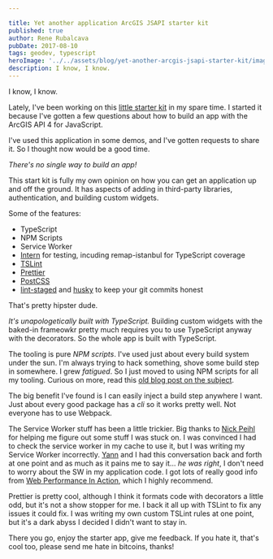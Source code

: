```yaml
---

title: Yet another application ArcGIS JSAPI starter kit
published: true
author: Rene Rubalcava
pubDate: 2017-08-10
tags: geodev, typescript
heroImage: '../../assets/blog/yet-another-arcgis-jsapi-starter-kit/images/odoenet-starer-app.jpg'
description: I know, I know.
---
```


I know, I know.

Lately, I've been working on this
[little starter kit](https://github.com/odoe/esrijs4-ts-starter-kit) in my spare
time. I started it because I've gotten a few questions about how to build an app
with the ArcGIS API 4 for JavaScript.

I've used this application in some demos, and I've gotten requests to share it.
So I thought now would be a good time.

_There's no single way to build an app!_

This start kit is fully my own opinion on how you can get an application up and
off the ground. It has aspects of adding in third-party libraries,
authentication, and building custom widgets.

Some of the features:

- TypeScript
- NPM Scripts
- Service Worker
- [Intern](https://theintern.github.io/) for testing, incuding remap-istanbul
  for TypeScript coverage
- [TSLint](https://palantir.github.io/tslint/)
- [Prettier](https://prettier.io/)
- [PostCSS](http://postcss.org/)
- [lint-staged](https://github.com/okonet/lint-staged) and
  [husky](https://github.com/typicode/husky) to keep your git commits honest

That's pretty hipster dude.

_It's unapologetically built with TypeScript._ Building custom widgets with the
baked-in frameowkr pretty much requires you to use TypeScript anyway with the
decorators. So the whole app is built with TypeScript.

The tooling is pure _NPM scripts_. I've used just about every build system under
the sun. I'm always trying to hack something, shove some build step in
somewhere. I grew _fatigued_. So I just moved to using NPM scripts for all my
tooling. Curious on more, read this
[old blog post on the subject](https://www.keithcirkel.co.uk/how-to-use-npm-as-a-build-tool/).

The big benefit I've found is I can easily inject a build step anywhere I want.
Just about every good package has a _cli_ so it works pretty well. Not everyone
has to use Webpack.

The Service Worker stuff has been a little trickier. Big thanks to
[Nick Peihl](https://twitter.com/nickpeihl/status/888100836106051584) for
helping me figure out some stuff I was stuck on. I was convinced I had to check
the service worker in my cache to use it, but I was writing my Service Worker
incorrectly. [Yann](https://twitter.com/yanncabon) and I had this conversation
back and forth at one point and as much as it pains me to say it... _he was
right_, I don't need to worry about the SW in my application code. I got lots of
really good info from
[Web Performance In Action](https://www.manning.com/books/web-performance-in-actiona_aid=rrubalcava),
which I highly recommend.

Prettier is pretty cool, although I think it formats code with decorators a
little odd, but it's not a show stopper for me. I back it all up with TSLint to
fix any issues it could fix. I was writing my own custom TSLint rules at one
point, but it's a dark abyss I decided I didn't want to stay in.

There you go, enjoy the starter app, give me feedback. If you hate it, that's
cool too, please send me hate in bitcoins, thanks!

<lite-youtube videoid="crfDFM6BswA"></lite-youtube>
